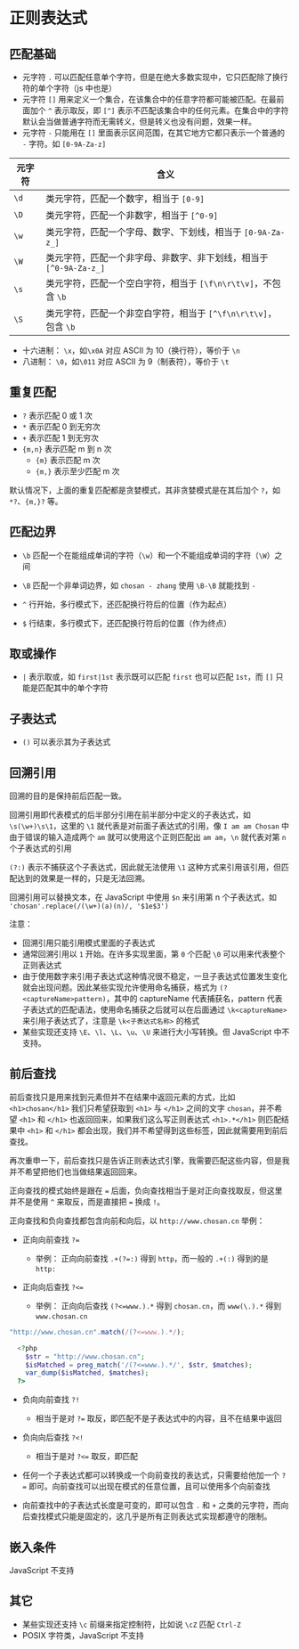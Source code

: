 # 正则表达式

## 匹配基础

- 元字符 `.` 可以匹配任意单个字符，但是在绝大多数实现中，它只匹配除了换行符的单个字符（js 中也是）
- 元字符 `[]` 用来定义一个集合，在该集合中的任意字符都可能被匹配。在最前面加个 `^` 表示取反，即 `[^]` 表示不匹配该集合中的任何元素。在集合中的字符默认会当做普通字符而无需转义，但是转义也没有问题，效果一样。
- 元字符 `-` 只能用在 `[]` 里面表示区间范围，在其它地方它都只表示一个普通的 `-` 字符。如 `[0-9A-Za-z]`

| 元字符 | 含义                                                               |
| ------ | ------------------------------------------------------------------ |
| `\d`   | 类元字符，匹配一个数字，相当于 `[0-9]`                             |
| `\D`   | 类元字符，匹配一个非数字，相当于 `[^0-9]`                          |
| `\w`   | 类元字符，匹配一个字母、数字、下划线，相当于 `[0-9A-Za-z_]`        |
| `\W`   | 类元字符，匹配一个非字母、非数字、非下划线，相当于 `[^0-9A-Za-z_]` |
| `\s`   | 类元字符，匹配一个空白字符，相当于 `[\f\n\r\t\v]`，不包含 `\b`     |
| `\S`   | 类元字符，匹配一个非空白字符，相当于 `[^\f\n\r\t\v]`，包含 `\b`    |

- 十六进制： `\x`，如`\x0A` 对应 ASCII 为 10（换行符），等价于 `\n`
- 八进制： `\0`，如`\011` 对应 ASCII 为 9（制表符），等价于 `\t`

## 重复匹配

- `?` 表示匹配 0 或 1 次
- `*` 表示匹配 0 到无穷次
- `+` 表示匹配 1 到无穷次
- `{m,n}` 表示匹配 m 到 n 次
  - `{m}` 表示匹配 m 次
  - `{m,}` 表示至少匹配 m 次

默认情况下，上面的重复匹配都是贪婪模式，其非贪婪模式是在其后加个 `?`，如 `*?`、`{m,}?` 等。

## 匹配边界

- `\b` 匹配一个在能组成单词的字符（`\w`）和一个不能组成单词的字符（`\W`）之间
- `\B` 匹配一个非单词边界，如 `chosan - zhang` 使用 `\B-\B` 就能找到 `-`

- `^` 行开始，多行模式下，还匹配换行符后的位置（作为起点）
- `$` 行结束，多行模式下，还匹配换行符后的位置（作为终点）

## 取或操作

- `|` 表示取或，如 `first|1st` 表示既可以匹配 `first` 也可以匹配 `1st`，而 `[]` 只能是匹配其中的单个字符

## 子表达式

- `()` 可以表示其为子表达式

## 回溯引用

回溯的目的是保持前后匹配一致。

回溯引用即代表模式的后半部分引用在前半部分中定义的子表达式，如 `\s(\w+)\s\1`，这里的 `\1` 就代表是对前面子表达式的引用，像 `I am am Chosan` 中由于错误的输入造成两个 `am` 就可以使用这个正则匹配出 `am am`，`\n` 就代表对第 `n` 个子表达式的引用

`(?:)` 表示不捕获这个子表达式，因此就无法使用 `\1` 这种方式来引用该引用，但匹配达到的效果是一样的，只是无法回溯。

回溯引用可以替换文本，在 JavaScript 中使用 `$n` 来引用第 n 个子表达式，如 `'chosan'.replace(/(\w+)(a)(n)/, '$1e$3')`

注意：

- 回溯引用只能引用模式里面的子表达式
- 通常回溯引用以 `1` 开始。在许多实现里面，第 `0` 个匹配 `\0` 可以用来代表整个正则表达式
- 由于使用数字来引用子表达式这种情况很不稳定，一旦子表达式位置发生变化就会出现问题。因此某些实现允许使用命名捕获，格式为 `(?<captureName>pattern)`，其中的 captureName 代表捕获名，pattern 代表子表达式的匹配语法，使用命名捕获之后就可以在后面通过 `\k<captureName>` 来引用子表达式了，注意是 `\k<子表达式名称>` 的格式
- 某些实现还支持 `\E`、`\l`、`\L`、`\u`、`\U` 来进行大小写转换。但 JavaScript 中不支持。

## 前后查找

前后查找只是用来找到元素但并不在结果中返回元素的方式，比如 `<h1>chosan</h1>` 我们只希望获取到 `<h1>` 与 `</h1>` 之间的文字 `chosan`，并不希望 `<h1>` 和 `</h1>` 也返回回来，如果我们这么写正则表达式 `<h1>.*</h1>` 则匹配结果中 `<h1>` 和 `</h1>` 都会出现，我们并不希望得到这些标签，因此就需要用到前后查找。

再次重申一下，前后查找只是告诉正则表达式引擎，我需要匹配这些内容，但是我并不希望把他们也当做结果返回回来。

正向查找的模式始终是跟在 `=` 后面，负向查找相当于是对正向查找取反，但这里并不是使用 `^` 来取反，而是直接把 `=` 换成 `!`。

正向查找和负向查找都包含向前和向后，以 `http://www.chosan.cn` 举例：

- 正向向前查找 `?=`
  - 举例： 正向向前查找 `.+(?=:)` 得到 `http`，而一般的 `.+(:)` 得到的是 `http:`
- 正向向后查找 `?<=`

  - 举例： 正向向后查找 `(?<=www.).*` 得到 `chosan.cn`，而 `www(\.).*` 得到 `www.chosan.cn`

```js
"http://www.chosan.cn".match(/(?<=www.).*/);
```

```php
  <?php
    $str = "http://www.chosan.cn";
    $isMatched = preg_match('/(?<=www.).*/', $str, $matches);
    var_dump($isMatched, $matches);
  ?>
```

- 负向向前查找 `?!`
  - 相当于是对 `?=` 取反，即匹配不是子表达式中的内容，且不在结果中返回
- 负向向后查找 `?<!`

  - 相当于是对 `?<=` 取反，即匹配

- 任何一个子表达式都可以转换成一个向前查找的表达式，只需要给他加一个 `?=` 即可。向前查找可以出现在模式的任意位置，且可以使用多个向前查找
- 向前查找中的子表达式长度是可变的，即可以包含 `.` 和 `+` 之类的元字符，而向后查找模式只能是固定的，这几乎是所有正则表达式实现都遵守的限制。

## 嵌入条件

JavaScript 不支持

## 其它

- 某些实现还支持 `\c` 前缀来指定控制符，比如说 `\cZ` 匹配 `Ctrl-Z`
- POSIX 字符类，JavaScript 不支持
